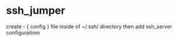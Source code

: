 # ssh_jumper

create -   { config }  file inside of ~/.ssh/ directory
then add ssh_server configuratiom
